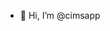 - 👋 Hi, I’m @cimsapp

<!---
cimsapp/cimsapp is a ✨ special ✨ repository because its `README.md` (this file) appears on your GitHub profile.
You can click the Preview link to take a look at your changes.
--->
